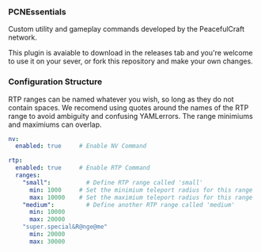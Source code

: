 ### PCNEssentials
Custom utility and gameplay commands developed by the PeacefulCraft network.

This plugin is avaiable to download in the releases tab and you're welcome to use it on your sever, or fork this repository and make your own changes.

### Configuration Structure
RTP ranges can be named whatever you wish, so long as they do not contain spaces. We recomend using quotes around the names of the RTP range to avoid ambiguity and confusing YAMLerrors. The range minimiums and maximiums can overlap.
```YAML
nv:
  enabled: true     # Enable NV Command

rtp:
  enabled: true     # Enable RTP Command
  ranges:
    "small":          # Define RTP range called 'small'
      min: 1000     # Set the minimium teleport radius for this range
      max: 10000    # Set the maximium teleport radius for this range
    "medium":         # Define another RTP range called 'medium'
      min: 10000
      max: 20000
    "super.special&R@nge@me"
      min: 20000
      max: 30000
```
